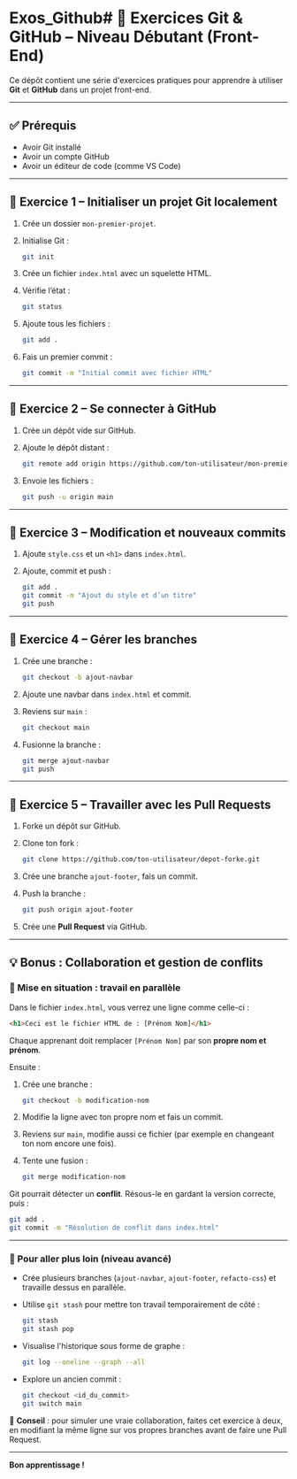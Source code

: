 # Exos_Github# 🌱 Exercices Git & GitHub – Niveau Débutant (Front-End)

Ce dépôt contient une série d'exercices pratiques pour apprendre à utiliser **Git** et **GitHub** dans un projet front-end.

---

## ✅ Prérequis
- Avoir Git installé
- Avoir un compte GitHub
- Avoir un éditeur de code (comme VS Code)

---

## 🧩 Exercice 1 – Initialiser un projet Git localement

1. Crée un dossier `mon-premier-projet`.

2. Initialise Git :
   ```bash
   git init
   ```

3. Crée un fichier `index.html` avec un squelette HTML.

4. Vérifie l’état :

   ```bash
   git status
   ```
5. Ajoute tous les fichiers :

   ```bash
   git add .
   ```
6. Fais un premier commit :

   ```bash
   git commit -m "Initial commit avec fichier HTML"
   ```

---

## 🧩 Exercice 2 – Se connecter à GitHub

1. Crée un dépôt vide sur GitHub.
2. Ajoute le dépôt distant :

   ```bash
   git remote add origin https://github.com/ton-utilisateur/mon-premier-projet.git
   ```
3. Envoie les fichiers :

   ```bash
   git push -u origin main
   ```

---

## 🧩 Exercice 3 – Modification et nouveaux commits

1. Ajoute `style.css` et un `<h1>` dans `index.html`.
2. Ajoute, commit et push :

   ```bash
   git add .
   git commit -m "Ajout du style et d’un titre"
   git push
   ```

---

## 🧩 Exercice 4 – Gérer les branches

1. Crée une branche :

   ```bash
   git checkout -b ajout-navbar
   ```
2. Ajoute une navbar dans `index.html` et commit.
3. Reviens sur `main` :

   ```bash
   git checkout main
   ```
4. Fusionne la branche :

   ```bash
   git merge ajout-navbar
   git push
   ```

---

## 🧩 Exercice 5 – Travailler avec les Pull Requests

1. Forke un dépôt sur GitHub.
2. Clone ton fork :

   ```bash
   git clone https://github.com/ton-utilisateur/depot-forke.git
   ```
3. Crée une branche `ajout-footer`, fais un commit.
4. Push la branche :

   ```bash
   git push origin ajout-footer
   ```
5. Crée une **Pull Request** via GitHub.

---

## 💡 Bonus : Collaboration et gestion de conflits

### 🧪 Mise en situation : travail en parallèle

Dans le fichier `index.html`, vous verrez une ligne comme celle-ci :

```html
<h1>Ceci est le fichier HTML de : [Prénom Nom]</h1>
```

Chaque apprenant doit remplacer `[Prénom Nom]` par son **propre nom et prénom**.

Ensuite :

1. Crée une branche :

   ```bash
   git checkout -b modification-nom
   ```
2. Modifie la ligne avec ton propre nom et fais un commit.
3. Reviens sur `main`, modifie aussi ce fichier (par exemple en changeant ton nom encore une fois).
4. Tente une fusion :

   ```bash
   git merge modification-nom
   ```

Git pourrait détecter un **conflit**. Résous-le en gardant la version correcte, puis :

```bash
git add .
git commit -m "Résolution de conflit dans index.html"
```

---

### 🚀 Pour aller plus loin (niveau avancé)

* Crée plusieurs branches (`ajout-navbar`, `ajout-footer`, `refacto-css`) et travaille dessus en parallèle.
* Utilise `git stash` pour mettre ton travail temporairement de côté :

  ```bash
  git stash
  git stash pop
  ```
* Visualise l'historique sous forme de graphe :

  ```bash
  git log --oneline --graph --all
  ```
* Explore un ancien commit :

  ```bash
  git checkout <id_du_commit>
  git switch main
  ```

💭 **Conseil** : pour simuler une vraie collaboration, faites cet exercice à deux, en modifiant la même ligne sur vos propres branches avant de faire une Pull Request.

---

**Bon apprentissage !**

